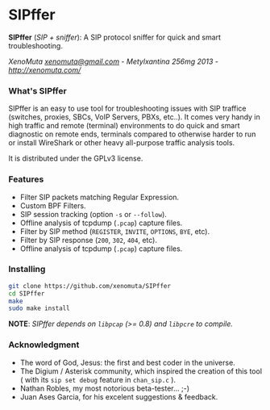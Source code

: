 # SIPffer
 **SIPffer** (_SIP + sniffer_): A SIP protocol sniffer for quick and smart troubleshooting.

 *XenoMuta <xenomuta@gmail.com> - Metylxantina 256mg 2013 - <http://xenomuta.com/>*

### What's SIPffer

SIPffer is an easy to use tool for troubleshooting issues with SIP traffice (switches, proxies, SBCs, VoIP Servers, PBXs, etc..).
It comes very handy in high traffic and remote (terminal) environments to do quick and smart diagnostic on remote ends, terminals compared to otherwise harder to run or install WireShark or other heavy all-purpose traffic analysis tools.

It is distributed under the GPLv3 license.

### Features

* Filter SIP packets matching Regular Expression.
* Custom BPF Filters.
* SIP session tracking (option `-s` or `--follow`).
* Offline analysis of tcpdump (`.pcap`) capture files.
* Filter by SIP method (`REGISTER`, `INVITE`, `OPTIONS`, `BYE`, etc).
* Filter by SIP response (`200`, `302`, `404`, etc).
* Offline analysis of tcpdump (`.pcap`) capture files.

### Installing

```sh
git clone https://github.com/xenomuta/SIPffer
cd SIPffer
make
sudo make install
```

**NOTE**: _SIPffer depends on `libpcap` (>= 0.8) and `libpcre` to compile._

### Acknowledgment

* The word of God, Jesus: the first and best coder in the universe.
* The Digium / Asterisk community, which inspired the creation of this tool ( with its `sip set debug` feature in `chan_sip.c` ).
* Nathan Robles, my most notorious beta-tester... ;-)
* Juan Ases Garcia, for his excelent suggestions & feedback.

